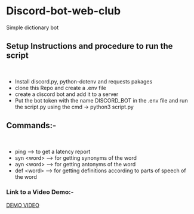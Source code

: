 # Discord-bot-web-club
Simple dictionary bot

<h2>Setup Instructions and procedure to run the script</h2>
<br>
<ul>
<li>Install discord.py, python-dotenv and requests pakages<br></li>
<li>clone this Repo and create a .env file<br></li>
<li>create a discord bot and add it to a server<br></li>
<li>Put the bot token with the name DISCORD_BOT in the .env file and run the script.py using the cmd -> python3 script.py<br></li>
</ul>

<h2>Commands:-</h2>
<br>
<ul>
<li>ping --> to get a latency report<br></li>
<li>syn &ltword&gt --> for getting synonyms of the word<br></li>
<li>ayn &ltword&gt --> for getting antonyms of the word<br></li>
<li>def &ltword&gt --> for getting definitions according to parts of speech of the word<br></li>
</ul>

<h3>Link to a Video Demo:-</h3>
<a href="https://drive.google.com/file/d/17EQLahCqstgwyk19qkDtlkXRoN9FzsuR/view?usp=sharing">DEMO VIDEO </a>
